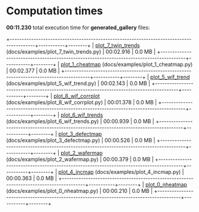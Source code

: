 

# Computation times

**00:11.230** total execution time for **generated_gallery** files:

+----------------------------------------------------------------------------------------+-----------+--------+
| [plot_7_twin_trends](./plot_7_twin_trends.md) (docs/examples/plot_7_twin_trends.py)    | 00:02.916 | 0.0 MB |
+----------------------------------------------------------------------------------------+-----------+--------+
| [plot_1_cheatmap](./plot_1_cheatmap.md) (docs/examples/plot_1_cheatmap.py)             | 00:02.377 | 0.0 MB |
+----------------------------------------------------------------------------------------+-----------+--------+
| [plot_5_wif_trend](./plot_5_wif_trend.md) (docs/examples/plot_5_wif_trend.py)          | 00:02.143 | 0.0 MB |
+----------------------------------------------------------------------------------------+-----------+--------+
| [plot_8_wif_corrplot](./plot_8_wif_corrplot.md) (docs/examples/plot_8_wif_corrplot.py) | 00:01.378 | 0.0 MB |
+----------------------------------------------------------------------------------------+-----------+--------+
| [plot_6_wif_trends](./plot_6_wif_trends.md) (docs/examples/plot_6_wif_trends.py)       | 00:00.939 | 0.0 MB |
+----------------------------------------------------------------------------------------+-----------+--------+
| [plot_3_defectmap](./plot_3_defectmap.md) (docs/examples/plot_3_defectmap.py)          | 00:00.526 | 0.0 MB |
+----------------------------------------------------------------------------------------+-----------+--------+
| [plot_2_wafermap](./plot_2_wafermap.md) (docs/examples/plot_2_wafermap.py)             | 00:00.379 | 0.0 MB |
+----------------------------------------------------------------------------------------+-----------+--------+
| [plot_4_incmap](./plot_4_incmap.md) (docs/examples/plot_4_incmap.py)                   | 00:00.363 | 0.0 MB |
+----------------------------------------------------------------------------------------+-----------+--------+
| [plot_0_nheatmap](./plot_0_nheatmap.md) (docs/examples/plot_0_nheatmap.py)             | 00:00.210 | 0.0 MB |
+----------------------------------------------------------------------------------------+-----------+--------+
